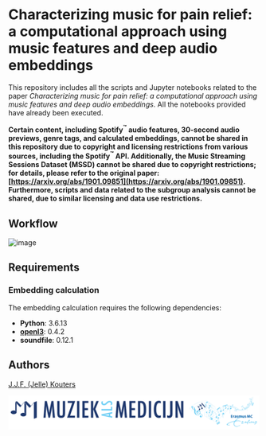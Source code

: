 # Characterizing music for pain relief: a computational approach using music features and deep audio embeddings
This repository includes all the scripts and Jupyter notebooks related to the paper *Characterizing music for pain relief: a computational approach using music features and deep audio embeddings*. All the notebooks provided have already been executed. <br>

**Certain content, including Spotify<sup>™</sup> audio features, 30-second audio previews, genre tags, and calculated embeddings, cannot be shared in this repository due to copyright and licensing restrictions from various sources, including the Spotify<sup>™</sup> API. Additionally, the Music Streaming Sessions Dataset (MSSD) cannot be shared due to copyright restrictions; for details, please refer to the original paper: [https://arxiv.org/abs/1901.09851](https://arxiv.org/abs/1901.09851). Furthermore, scripts and data related to the subgroup analysis cannot be shared, due to similar licensing and data use restrictions.**


## Workflow
![image](/figures//manuscript//Workflow.jpg)

## Requirements
### Embedding calculation
The embedding calculation requires the following dependencies:

- **Python**: 3.6.13  
- **[openl3](https://github.com/marl/openl3)**: 0.4.2  
- **soundfile**: 0.12.1  
 
## Authors
[J.J.F. (Jelle) Kouters](https://github.com/jellekouters)

![image](/figures//MAM.png)
